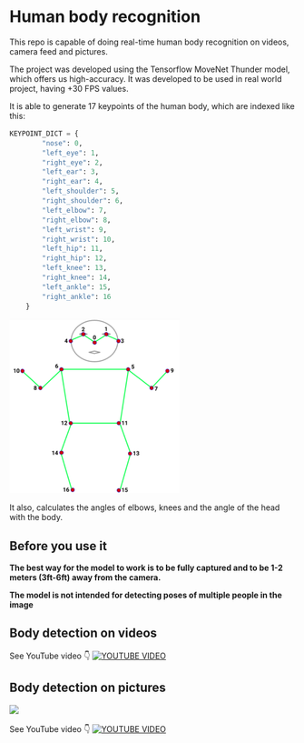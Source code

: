 # Human body recognition 

This repo is capable of doing real-time human body recognition on videos, camera feed and pictures.

The project was developed using the Tensorflow MoveNet Thunder model, which offers us high-accuracy. It was developed to be used in real world project, having +30 FPS values.

It is able to generate 17 keypoints of the human body, which are indexed like this:
```python
KEYPOINT_DICT = {
        "nose": 0,
        "left_eye": 1,
        "right_eye": 2,
        "left_ear": 3,
        "right_ear": 4,
        "left_shoulder": 5,
        "right_shoulder": 6,
        "left_elbow": 7,
        "right_elbow": 8,
        "left_wrist": 9,
        "right_wrist": 10,
        "left_hip": 11,
        "right_hip": 12,
        "left_knee": 13,
        "right_knee": 14,
        "left_ankle": 15,
        "right_ankle": 16
    }
```

<img src="docs/movenet-scheme.png" width="300">

It also, calculates the angles of elbows, knees and the angle of the head with the body.

## Before you use it

**The best way for the model to work is to be fully captured and to be 1-2 meters (3ft-6ft) away from the camera.**

**The model is not intended for detecting poses of multiple people in the image**

## Body detection on videos
See YouTube video 👇
[![YOUTUBE VIDEO](https://img.youtube.com/vi/y9n2ofjYWtE/0.jpg)](https://www.youtube.com/watch?v=y9n2ofjYWtE)

## Body detection on pictures
<img src="docs/messi-training-screenshot.png" width="400" />

See YouTube video 👇
[![YOUTUBE VIDEO](https://img.youtube.com/vi/2j60pttFOgc/0.jpg)](https://www.youtube.com/watch?v=2j60pttFOgc)


